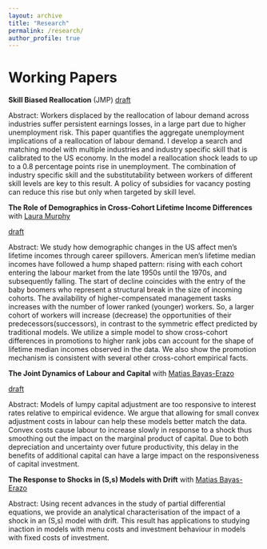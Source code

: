 ```yaml
---
layout: archive
title: "Research"
permalink: /research/
author_profile: true
---
```


Working Papers
=====

**Skill Biased Reallocation** (JMP) [draft](https://hanksf.github.io/files/skill_biased_reallocation.pdf)

Abstract: Workers displaced by the reallocation of labour demand across industries suffer persistent earnings losses, in a large part due to higher unemployment risk.
This paper quantifies the aggregate unemployment implications of a reallocation of labour demand.
I develop a search and matching model with multiple industries and industry specific skill that is calibrated to the US economy.
In the model a reallocation shock leads to up to a 0.8 percentage points rise in unemployment.
The combination of industry specific skill and the substitutability between workers of different skill levels are key to this result.
A policy of subsidies for vacancy posting can reduce this rise but only when targeted by skill level.

**The Role of Demographics in Cross-Cohort Lifetime Income Differences** with [Laura Murphy](https://www.lauracharlottemurphy.com/) 

[draft](https://hanksf.github.io/files/Demo_wages.pdf)

Abstract: We study how demographic changes in the US affect men’s lifetime incomes
through career spillovers. American men’s lifetime median incomes have followed a hump shaped
pattern: rising with each cohort entering the labour market from the late 1950s
until the 1970s, and subsequently falling. The start of decline coincides with the entry
of the baby boomers who represent a structural break in the size of incoming cohorts.
The availability of higher-compensated management tasks increases with the number of
lower ranked (younger) workers. So, a larger cohort of workers will increase (decrease)
the opportunities of their predecessors(successors), in contrast to the symmetric effect
predicted by traditional models. We utilize a simple model to show cross-cohort differences
in promotions to higher rank jobs can account for the shape of lifetime median incomes
observed in the data. We also show the promotion mechanism is consistent with several
other cross-cohort empirical facts.

**The Joint Dynamics of Labour and Capital** with [Matias Bayas-Erazo](https://matiasbayas-erazo.com/)

[draft](https://hanksf.github.io/files/labour_capital.pdf)

Abstract: Models of lumpy capital adjustment are too responsive to interest rates
relative to empirical evidence. We argue that allowing for small convex adjustment costs in
labour can help these models better match the data. Convex costs cause labour to increase
slowly in response to a shock thus smoothing out the impact on the marginal product of
capital. Due to both depreciation and uncertainty over future productivity, this delay in
the benefits of additional capital can have a large impact on the responsiveness of capital
investment.

**The Response to Shocks in (S,s) Models with Drift** with [Matias Bayas-Erazo](https://matiasbayas-erazo.com/)

Abstract: Using recent advances in the study of partial differential equations, we
provide an analytical characterisation of the impact of a shock in an (S,s) model with drift.
This result has applications to studying inaction in models with menu costs and investment
behaviour in models with fixed costs of investment.


